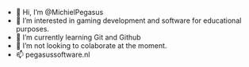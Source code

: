 - 👋 Hi, I’m @MichielPegasus
- 👀 I’m interested in gaming development and software for educational purposes.
- 🌱 I’m currently learning Git and Github
- 💞️ I’m not looking to colaborate at the moment.
- 📫 pegasussoftware.nl

<!---
MichielPegasus/MichielPegasus is a ✨ special ✨ repository because its `README.md` (this file) appears on your GitHub profile.
You can click the Preview link to take a look at your changes.
--->
